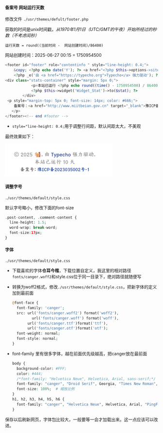 #### 备案号  网站运行天数

修改文件  `./usr/themes/defult/footer.php`

获取的时间是unix时间戳，*从1970年1月1日（UTC/GMT的午夜）开始所经过的秒数（不考虑闰秒）*

`运行天数 = round((当前时间 -  网站创建时间)/86400)`

网站创建时间：2025-06-27 00:15  =  1750954500  

```php
<footer id="footer" role="contentinfo " style="line-height: 0.4;">  
    &copy; <?php echo date('Y'); ?> <a href="<?php $this->options->siteUrl(); ?>"><?php $this->options->title(); ?></a>.
    <?php _e('由 <a href="https://typecho.org">Typecho</a> 强力驱动'); ?>.
<div class="stats-container" style="margin: 5px 0;">
            <p>本站已运行 <?php echo round((time() - 1750954500) / 86400); ?> 天</p>
            <?php $this->widget('Widget_Stat')->to($stat); ?>
        </div>
 <p style="margin-top: 5px 0; font-size: 14px; color: #666;">
    备案号：<a href="http://www.miitbeian.gov.cn" target="_blank">豫ICP备2023035002号-1</a>
   </p>
</footer><!-- end #footer -->
```

- `style="line-height: 0.4;`用于调整行间距，默认间距太大，不美观

最终效果如下：

<img src="./assets/image-20250706162834216.png" alt="image-20250706162834216" style="zoom: 50%; " />

#### 调整字号

`./usr/themes/default/style.css`

默认字号略小，修改下面的font-size

```php
.post-content, .comment-content {
  line-height: 1.5;
  word-wrap: break-word;
  font-size:17px;
}
```

#### 字体

`./usr/themes/default/style.css`

- 下载喜欢的字体**仓耳今楷**，下载位置自定义，我这里的相对路径`fonts/canger.woff2`和style.css位于同一目录下，绝对路径就随便写

- 转换为woff2格式，修改``./usr/themes/default/style.css``，把新字体的定义加到最前面

  ```php
  @font-face {
  	font-family: 'canger';
  	src: url('fonts/canger.woff2') format('woff2'),
  		   url('fonts/canger.woff') format('woff'),
         url('fonts/canger.ttf')format('ttf'),
         url('fonts/canger.otf')format('otf');
  	font-weight: normal;
  	font-style: normal;
  }
  ```

- font-family 里有很多字体，越在前面优先级越高，把canger放在最前面

  ```php
  body {
    background-color: #FFF;
    color: #444;
    /*font-family: "Helvetica Neue", Helvetica, Arial, sans-serif;*/
    font-family: "canger", "Droid Serif", Georgia, "Times New Roman", "PingFang SC", "Hiragino Sans GB", "Source Han Sans CN", "WenQuanYi Micro Hei","Microsoft Yahei", serif;
    font-size: 100%;  # 缩放比例
  }
  h1, h2, h3, h4, h5, h6 {
    font-family: "canger", "Helvetica Neue", Helvetica, Arial, "PingFang SC", "Hiragino Sans GB", "WenQuanYi Micro Hei","Microsoft Yahei", sans-serif;
  }
  ```

  

保存以后刷新网页，字体包比较大，一般要等一会才加载出来。这一点应该可以改进。

